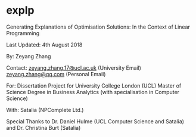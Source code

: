 # explp

Generating Explanations of Optimisation Solutions:
In the Context of Linear Programming

Last Updated: 
4th August 2018

By:       Zeyang Zhang

Contact:  zeyang.zhang.17@ucl.ac.uk (University Email)
          zeyang.zhang@qq.com (Personal Email)

For:      Dissertation Project for University College London (UCL)
          Master of Science Degree in Business Analytics (with specialisation in Computer Science)

With:     Satalia (NPComplete Ltd.)


Special Thanks to Dr. Daniel Hulme (UCL Computer Science and Satalia) and Dr. Christina Burt (Satalia)
